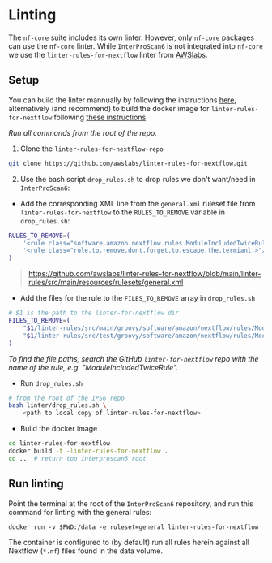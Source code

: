 # Linting

The `nf-core` suite includes its own linter. However, only `nf-core` packages 
can use the `nf-core` linter. While `InterProScan6` is not integrated into `nf-core` we use 
the `linter-rules-for-nextflow` linter from [AWSlabs](https://github.com/awslabs/linter-rules-for-nextflow).

## Setup

You can build the linter mannually by following the instructions [here](https://github.com/awslabs/linter-rules-for-nextflow?tab=readme-ov-file#build), alternatively (and recommend) to build the docker image for `linter-rules-for-nextflow` following [these instructions](https://github.com/awslabs/linter-rules-for-nextflow?tab=readme-ov-file#docker).

_Run all commands from the root of the repo._

1. Clone the `linter-rules-for-nextflow-repo`

```bash
git clone https://github.com/awslabs/linter-rules-for-nextflow.git
```

2. Use the bash script `drop_rules.sh` to drop rules we don't want/need in `InterProScan6`: 

* Add the corresponding XML line from the `general.xml` ruleset file from `linter-rules-for-nextflow` to the `RULES_TO_REMOVE` variable in `drop_rules.sh`:

```bash
RULES_TO_REMOVE=(
    '<rule class="software.amazon.nextflow.rules.ModuleIncludedTwiceRule"/>'
    '<rule class="rule.to.remove.dont.forget.to.escape.the.termianl.>"/>'
)
```
> https://github.com/awslabs/linter-rules-for-nextflow/blob/main/linter-rules/src/main/resources/rulesets/general.xml

* Add the files for the rule to the `FILES_TO_REMOVE` array in `drop_rules.sh`

```bash
# $1 is the path to the linter-for-nextflow dir
FILES_TO_REMOVE=(
    "$1/linter-rules/src/main/groovy/software/amazon/nextflow/rules/ModuleIncludedTwiceRule.groovy"
    "$1/linter-rules/src/test/groovy/software/amazon/nextflow/rules/ModuleIncludedTwiceRuleTest.groovy"
)
```

_To find the file paths, search the GitHub `linter-for-nextflow` repo with the name of the rule, e.g. "ModuleIncludedTwiceRule"._

* Run `drop_rules.sh`

```bash
# from the root of the IPS6 repo
bash linter/drop_rules.sh \
    <path to local copy of linter-rules-for-nextflow>
```

* Build the docker image

```bash
cd linter-rules-for-nextflow
docker build -t -linter-rules-for-nextflow .
cd ..  # return too interproscan6 root
```

## Run linting

Point the terminal at the root of the `InterProScan6` repository, and run this command for linting with the general rules:

```
docker run -v $PWD:/data -e ruleset=general linter-rules-for-nextflow
```

The container is configured to (by default) run all rules herein against all Nextflow (`*.nf`) files found in the data volume. 
